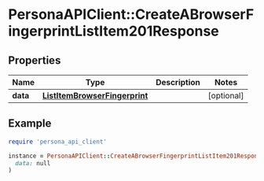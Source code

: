 # PersonaAPIClient::CreateABrowserFingerprintListItem201Response

## Properties

| Name | Type | Description | Notes |
| ---- | ---- | ----------- | ----- |
| **data** | [**ListItemBrowserFingerprint**](ListItemBrowserFingerprint.md) |  | [optional] |

## Example

```ruby
require 'persona_api_client'

instance = PersonaAPIClient::CreateABrowserFingerprintListItem201Response.new(
  data: null
)
```

